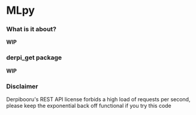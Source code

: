 # MLpy

### What is it about?

**WIP**

### derpi_get package

**WIP**

### Disclaimer

Derpibooru's REST API license forbids a high load of requests per second, please keep the exponential back off functional if you try this code
